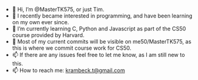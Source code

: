 - 👋 Hi, I’m @MasterTK575, or just Tim.
- 👀 I recently became interested in programming, and have been learning on my own ever since.
- 🌱 I’m currently learning C, Python and Javascript as part of the CS50 course provided by Harvard.
- 💞️ Most of my current commits will be visible on me50/MasterTK575, as this is where we commit course work for CS50.
- 📫 If there are any issues feel free to let me know, as I am still new to this.
- 📫 How to reach me: krambeck.t@gmail.com

<!---
MasterTK575/MasterTK575 is a ✨ special ✨ repository because its `README.md` (this file) appears on your GitHub profile.
You can click the Preview link to take a look at your changes.
--->
